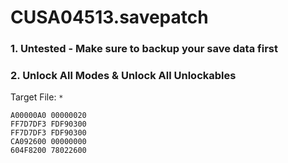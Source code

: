 # CUSA04513.savepatch

### 1. Untested - Make sure to backup your save data first
### 2. Unlock All Modes & Unlock All Unlockables

Target File: `*`

```
A00000A0 00000020
FF7D7DF3 FDF90300
FF7D7DF3 FDF90300
CA092600 00000000
604F8200 78022600
```

